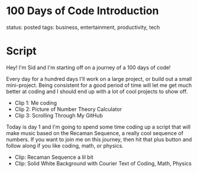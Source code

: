 # 100 Days of Code Introduction

status: posted
tags: business, entertainment, productivity, tech

# Script

Hey! I'm Sid and I'm starting off on a journey of a 100 days of code!

Every day for a hundred days I'll work on a large project, or build out a small mini-project. Being consistent for a good period of time will let me get much better at coding and I should end up with a lot of cool projects to show off.

- Clip 1: Me coding
- Clip 2: Picture of Number Theory Calculator
- Clip 3: Scrolling Through My GitHub

Today is day 1 and I'm going to spend some time coding up a script that will make music based on the Recaman Sequence, a really cool sequence of numbers. If you want to join me on this journey, then hit that plus button and follow along if you like coding, math, or physics.

- Clip: Recaman Sequence a lil bit
- Clip: Solid White Background with Courier Text of Coding, Math, Physics